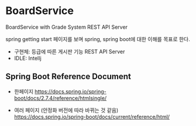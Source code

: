 # BoardService

BoardService with Grade System REST API Server

spring getting start 페이지를 보며 spring, spring boot에 대한 이해를 목표로 한다.

- 구현체: 등급에 따른 게시판 기능 REST API Server
- IDLE: Intellj

## Spring Boot Reference Document

- 한페이지
  https://docs.spring.io/spring-boot/docs/2.7.4/reference/htmlsingle/

- 여러 페이지 (안정화 버전에 따라 바뀌는 것 같음)
  https://docs.spring.io/spring-boot/docs/current/reference/html/
